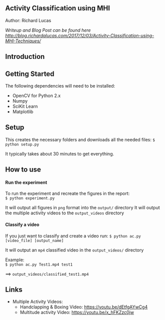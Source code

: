 Activity Classification using MHI
---
Author: Richard Lucas  

*Writeup and Blog Post can be found here <http://blog.richardalucas.com/2017/12/03/Activity-Classification-using-MHI-Techniques/>*

## Introduction

## Getting Started
The following dependencies will need to be installed:
- OpenCV for Python 2.x
- Numpy
- SciKit Learn
- Matplotlib

## Setup
This creates the necessary folders and downloads all the needed files:
`$ python setup.py`

It typically takes about 30 minutes to get everything.

## How to use

#### Run the experiment
To run the experiment and recreate the figures in the report:  
`$ python experiment.py`

It will output all figures in `png` format into the `output/` directory
It will output the multiple activity videos to the `output_videos` directory

#### Classify a video
If you just want to classify and create a video run:
`$ python ac.py [video_file] [output_name]`  

It will output an `mp4` classified video in the `output_videos/` directory

Example:  
`$ python ac.py Test1.mp4 test1`  

==> `output_videos/classified_test1.mp4`  

## Links
- Multiple Activity Videos:
    - Handclapping & Boxing Video: <https://youtu.be/dEtfgAYwCg4>
    - Multitude activity Video: <https://youtu.be/x_hFKZzc0jw>
    
